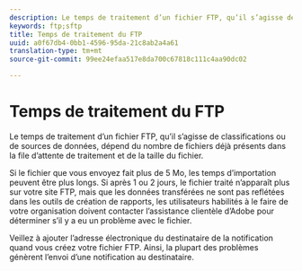 ```yaml
---
description: Le temps de traitement d’un fichier FTP, qu’il s’agisse de classifications ou de sources de données, dépend du nombre de fichiers déjà présents dans la file d’attente de traitement et de la taille du fichier.
keywords: ftp;sftp
title: Temps de traitement du FTP
uuid: a0f67db4-0bb1-4596-95da-21c8ab2a4a61
translation-type: tm+mt
source-git-commit: 99ee24efaa517e8da700c67818c111c4aa90dc02

---
```



# Temps de traitement du FTP

Le temps de traitement d’un fichier FTP, qu’il s’agisse de classifications ou de sources de données, dépend du nombre de fichiers déjà présents dans la file d’attente de traitement et de la taille du fichier.

Si le fichier que vous envoyez fait plus de 5 Mo, les temps d’importation peuvent être plus longs. Si après 1 ou 2 jours, le fichier traité n’apparaît plus sur votre site FTP, mais que les données transférées ne sont pas reflétées dans les outils de création de rapports, les utilisateurs habilités à le faire de votre organisation doivent contacter l’assistance clientèle d’Adobe pour déterminer s’il y a eu un problème avec le fichier.

Veillez à ajouter l’adresse électronique du destinataire de la notification quand vous créez votre fichier FTP. Ainsi, la plupart des problèmes génèrent l’envoi d’une notification au destinataire.
